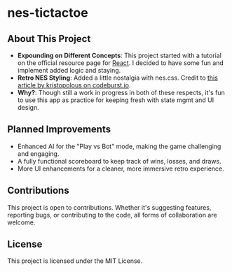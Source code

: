 # nes-tictactoe


## About This Project

- **Expounding on Different Concepts**: This project started with a tutorial on the official resource page for [React](https://react.dev/learn/tutorial-tic-tac-toe). I decided to have some fun and implement added logic and staying.
- **Retro NES Styling**: Added a little nostalgia with nes.css. Credit to [this article by kristopolous on codeburst.io](https://codeburst.io/10-amazing-and-retro-css-kits-24612169f550).
- **Why?**: Though still a work in progress in both of these respects, it's fun to use this app as practice for keeping fresh with state mgmt and UI design. 

## Planned Improvements 
- Enhanced AI for the "Play vs Bot" mode, making the game challenging and engaging.
- A fully functional scoreboard to keep track of wins, losses, and draws.
- More UI enhancements for a cleaner, more immersive retro experience.


## Contributions

This project is open to contributions. Whether it's suggesting features, reporting bugs, or contributing to the code, all forms of collaboration are welcome.

## License

This project is licensed under the MIT License.
